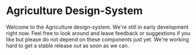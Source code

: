 # Agriculture Design-System

Welcome to the Agriculture design-system. We're still in early development right now. Feel free to look around and leave feedback or suggestions if you like but please do not depend on these components just yet. We're working hard to get a stable release out as soon as we can.
